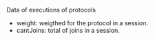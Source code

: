 Data of executions of protocols
- weight: weigthed for the protocol in a session.
- cantJoins: total of joins in a session.
